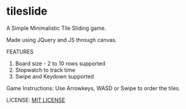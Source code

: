 # tileslide

A Simple Minimalistic Tile Sliding game.

Made using JQuery and JS through canvas.

FEATURES
1) Board size - 2 to 10 rows supported
2) Stopwatch to track time
3) Swipe and Keydown supported

Game Instructions: Use Arrowkeys, WASD or Swipe to order the tiles.

LICENSE: 
[MIT LICENSE](#https://github.com/lalaniket8/tileslide/blob/master/LICENSE)

